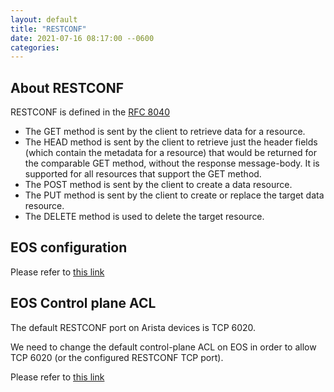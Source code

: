```yaml
---
layout: default
title: "RESTCONF"
date: 2021-07-16 08:17:00 --0600
categories:
---
```


## About RESTCONF

RESTCONF is defined in the [RFC 8040](https://datatracker.ietf.org/doc/html/rfc8040)

- The GET method is sent by the client to retrieve data for a resource.
- The HEAD method is sent by the client to retrieve just the header fields (which contain the metadata for a resource)
that would be returned for the comparable GET method, without the response message-body.
It is supported for all resources that support the GET method.
- The POST method is sent by the client to create a data resource.
- The PUT method is sent by the client to create or replace the target data resource.
- The DELETE method is used to delete the target resource.

## EOS configuration

Please refer to [this link](../../configuration/restconf.md)

## EOS Control plane ACL

The default RESTCONF port on Arista devices is TCP 6020.

We need to change the default control-plane ACL on EOS in order to allow TCP 6020 (or the configured RESTCONF TCP port).

Please refer to [this link](../../configuration/security.md)
